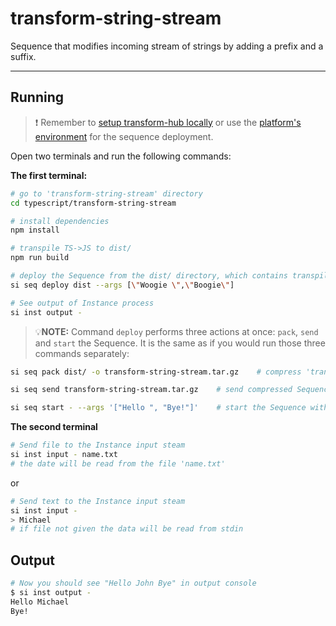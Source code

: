 # transform-string-stream

Sequence that modifies incoming stream of strings by adding a prefix and a suffix.

___

## Running

> ❗ Remember to [setup transform-hub locally](https://docs.scramjet.org/platform/self-hosted-installation) or use the [platform's environment](https://docs.scramjet.org/platform/quick-start) for the sequence deployment.

Open two terminals and run the following commands:

**The first terminal:**

```bash
# go to 'transform-string-stream' directory
cd typescript/transform-string-stream

# install dependencies
npm install

# transpile TS->JS to dist/
npm run build

# deploy the Sequence from the dist/ directory, which contains transpiled code, package.json and node_modules
si seq deploy dist --args [\"Woogie \",\"Boogie\"]

# See output of Instance process
si inst output -
```

> 💡**NOTE:** Command `deploy` performs three actions at once: `pack`, `send` and `start` the Sequence. It is the same as if you would run those three commands separately:

```bash
si seq pack dist/ -o transform-string-stream.tar.gz    # compress 'transform-string-stream/' directory into file named 'transform-string-stream.tar.gz'

si seq send transform-string-stream.tar.gz    # send compressed Sequence to STH, this will output Sequence ID

si seq start - --args '["Hello ", "Bye!"]'    # start the Sequence with arguments, this will output Instance ID
```

**The second terminal**

```bash
# Send file to the Instance input steam
si inst input - name.txt
# the date will be read from the file 'name.txt'
```

or

```bash
# Send text to the Instance input steam
si inst input -
> Michael
# if file not given the data will be read from stdin
```

## Output

```bash
# Now you should see "Hello John Bye" in output console
$ si inst output -
Hello Michael
Bye!
```
